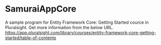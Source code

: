 # SamuraiAppCore
A sample program for Entity Framework Core: Getting Started cource in Pluralsight.
Get more information from the below URL.
https://app.pluralsight.com/library/courses/entity-framework-core-getting-started/table-of-contents
